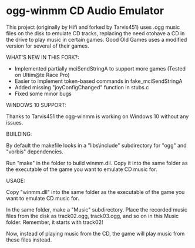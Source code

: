 # ogg-winmm CD Audio Emulator

This project (originally by Hifi and forked by Tarvis451) uses .ogg music files on the disk
to emulate CD tracks, replacing the need otohave a CD in the drive
to play music in certain games. Good Old Games uses a modified version
for several of their games. 

WHAT'S NEW IN THIS FORK?:

- Implemented partially mciSendStringA to support more games (Tested on Ultim@te Race Pro)
- Easier to implement token-based commands in fake_mciSendStringA
- Added missing "joyConfigChanged" function in stubs.c
- Fixed some minor bugs

WINDOWS 10 SUPPORT:

Thanks to Tarvis451 the ogg-winmm is working on Windows 10 without any issues.

BUILDING:

By default the makefile looks in a "libs\include" subdirectory for 
"ogg" and "vorbis" dependencies.

Run "make" in the folder to build winmm.dll. Copy it into the same folder
as the executable of the game you want to emulate CD music for.

USAGE:

Copy "winmm.dll" into the same folder as the executable of the game you want 
to emulate CD music for.

In the same folder, make a "Music" subdirectory. Place the recorded music files
from the disk as track02.ogg, track03.ogg, and so on in this Music folder. Remember,
it starts with track02!

Now, instead of playing music from the CD, the game will play music from these
files instead.

